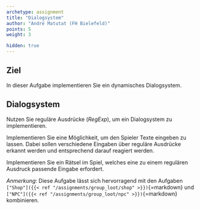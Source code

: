 ```yaml
---
archetype: assignment
title: "Dialogsystem"
author: "André Matutat (FH Bielefeld)"
points: 5
weight: 3

hidden: true
---
```


## Ziel

In dieser Aufgabe implementieren Sie ein dynamisches Dialogsystem.

## Dialogsystem

Nutzen Sie reguläre Ausdrücke (_RegExp_), um ein Dialogsystem zu implementieren.

Implementieren Sie eine Möglichkeit, um den Spieler Texte eingeben zu lassen. Dabei sollen
verschiedene Eingaben über reguläre Ausdrücke erkannt werden und entsprechend darauf
reagiert werden.

Implementieren Sie ein Rätsel im Spiel, welches eine zu einem regulären Ausdruck passende
Eingabe erfordert.

_Anmerkung_: Diese Aufgabe lässt sich hervorragend mit den Aufgaben
`["Shop"]({{< ref "/assignments/group_loot/shop" >}})`{=markdown} und
`["NPC"]({{< ref "/assignments/group_loot/npc" >}})`{=markdown} kombinieren.
